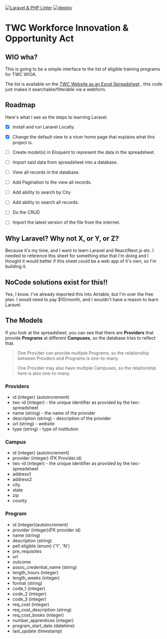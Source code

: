 [![Laravel & PHP Linter](https://github.com/vidluther/twc-wioa-programs/actions/workflows/laravel.yml/badge.svg)](https://github.com/vidluther/twc-wioa-programs/actions/workflows/laravel.yml)
[![deploy](https://github.com/vidluther/twc-wioa-programs/actions/workflows/deploy.yml/badge.svg)](https://github.com/vidluther/twc-wioa-programs/actions/workflows/deploy.yml)
# TWC Workforce Innovation & Opportunity Act    

## WIO wha?
This is going to be a simple interface to the list of eligible training programs for TWC WIOA. 

The list is available on the [TWC Website as an Excel Spreadsheet](https://www.twc.texas.gov/files/partners/statewide-eligible-training-program-list-twc.xlsx) , this code just makes it searchable/filterable via a webform. 

## Roadmap 

Here's what I see as the steps to learning Laravel. 

- [x] Install and run Laravel Locally.
- [x] Change the default view to a nicer home page that explains what this project is.
- [ ] Create model(s) in Eloquent to represent the data in the spreadsheet.
- [ ] Import said data from spreadsheet into a database. 
- [ ] View all records in the database. 
- [ ] Add Pagination to the view all records.
- [ ] Add ability to search by City
- [ ] Add ability to search all records. 
- [ ] Do the CRUD 
- [ ] Import the latest version of the file from the internet. 



## Why Laravel? Why not X, or Y, or Z?
Because it's my time, and I want to learn Laravel and React/Next.js etc. I needed to reference this sheet for something else that I'm doing and I thought it would better if this sheet could be a web app of it's own, so I'm building it. 

## NoCode solutions exist for this!!
Yes, I know. I've already imported this into Airtable, but I'm over the free plan. I would need to pay $10/month, and I wouldn't have a reason to learn Laravel.

## The Models 

If you look at the spreadsheet, you can see that there are **Providers** that provide **Programs** at different **Campuses**, so the database tries to reflect that. 

> One Provider can provide multiple Programs, so the relationship between Provders and Programs is one-to-many.

> One Provider may also have multiple Campuses, so the relationship here is also one-to-many. 


### Providers
 - id (integer) (autoincrement)
 - twc-id (integer) - the unique identifier as provided by the twc-spreadsheet
 - name (string) - the name of the provider 
 - description (string) - description of the provider 
 - url (string) - website
 - type (string) - type of institution 

 

 ### Campus 
 - id (integer) (autoincrement)
 - provider (integer) (FK Provider.id)
 - twc-id (integer) - the unique identifier as provided by the twc-spreadsheet
 - address1 
 - address2
 - city 
 - state 
 - zip
 - county 

 ### Program 
 - id (integer)(autoincrement)
 - provider (integer)(FK provider id)
 - name (string)
 - description (string)
 - pell eligible (enum) ('Y', 'N')
 - pre_requisites 
 - url 
 - outcome 
 - assoc_credential_name (string)
 - length_hours (integer)
 - length_weeks (integer)
 - format (string)
 - code_1 (integer)
 - code_2 (integer)
 - code_3 (integer)
 - req_cost (integer)
 - req_cost_description (string)
 - req_cost_books (integer)
 - number_apprentices (integer)
 - program_start_date (datetime)
 - last_update (timestamp)